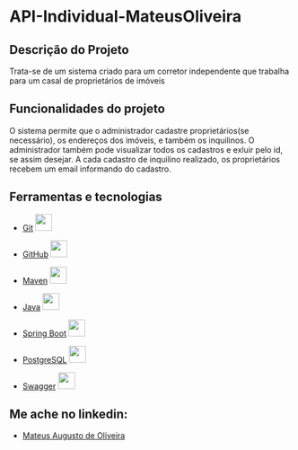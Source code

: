 # API-Individual-MateusOliveira

## Descrição do Projeto
<p>Trata-se de um sistema criado para um corretor independente que trabalha para um casal de proprietários de imóveis </p>


## Funcionalidades do projeto
<p>O sistema permite que o administrador cadastre proprietários(se necessário), os endereços dos imóveis, e também os inquilinos. O administrador também pode visualizar todos os cadastros e exluir pelo id, se assim desejar. A cada cadastro de inquilino realizado, os proprietários recebem um email informando do cadastro.   </p>

## Ferramentas e tecnologias

- [Git]() <img loading="lazy" src="https://cdn.jsdelivr.net/gh/devicons/devicon/icons/git/git-original.svg" width="30" height="30"/>

- [GitHub]() <img loading="lazy" src="https://cdn.jsdelivr.net/gh/devicons/devicon/icons/github/github-original.svg" width="30" height="30"/>

- [Maven](https://maven.apache.org/) <img loading="lazy" src="https://alternative.me/media/256/apache-ant-icon-0roq6nf9u9vnbxx8-c.png" width="30" height="30"/>

- [Java](https://www.java.com/pt-BR/) <img loading="lazy" src="https://cdn.jsdelivr.net/gh/devicons/devicon/icons/java/java-original.svg" width="30" height="30"/>

- [Spring Boot](https://spring.io/projects/spring-boot) <img loading="lazy" src="https://cdn.jsdelivr.net/gh/devicons/devicon/icons/spring/spring-original.svg" width="30" height="30"/>

- [PostgreSQL](https://www.postgresql.org/) <img loading="lazy" src="https://cdn.jsdelivr.net/gh/devicons/devicon/icons/postgresql/postgresql-original.svg" width="30" height="30"/>

- [Swagger](https://swagger.io/) <img loading="lazy" src="https://cdn4.iconfinder.com/data/icons/colorful-design-basic-icons-1/550/coding_code_green-512.png" width="30" height="30"/>


## Me ache no linkedin:
- [Mateus Augusto de Oliveira](https://www.linkedin.com/in/mateus-augusto-de-oliveira-a65a23a2/)
